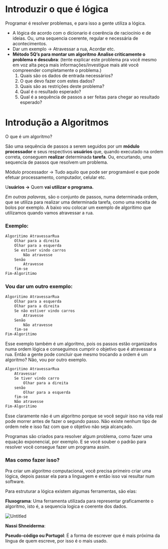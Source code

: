 # Introduzir o que é lógica

Programar é resolver problemas, e para isso a gente utiliza a lógica.

- A lógica de acordo com o dicionario é coerência de raciocínio e de ideias. Ou, uma sequencia coerente, regular e necessária de acontecimentos.
- Dar um exemplo → Atravessar a rua, Acordar etc.
- **Método 5Q’s para montar um algoritmo** 
**Analise criticamente o problema e descubra**: (tente explicar este problema pra você mesmo em voz alta peça mais informações/investigue mais até você compreender completamente o problema.)
    1. Quais são os dados de entrada necessários?
    2. O que devo fazer com estes dados?
    3. Quais são as restrições deste problema?
    4. Qual é o resultado esperado?
    5. Qual é a sequência de passos a ser feitas para chegar ao resultado esperado?

# Introdução a Algoritmos

O que é um algoritmo?

São uma sequência de passos a serem seguidos por um **módulo processador** e seus respectivos **usuários** que, quando executado na ordem correta, conseguem **realizar** determinada **tarefa**. Ou, encurtando, uma sequencia de passos que resolvem um problema.

Módulo processador → Tudo aquilo que pode ser programável e que pode efetuar processamento, computador, celular etc.

U**suários →** Quem **vai utilizar o programa.**

*Em outras palavras,* são o conjunto de passos, numa determinada ordem, que se utiliza para realizar uma determinada tarefa, como uma receita de bolos por exemplo. A baixo vou colocar um exemplo de algorítimo que utilizamos quando vamos atravessar a rua.

### Exemplo:

```bash
Algoritimo AtravessarRua
	Olhar para a direita
	Olhar para a esquerda
	Se estiver vindo carros
		Não atravesse
	Senão
		Atravesse
	fim-se
Fim-Algoritimo
```

### Vou dar um outro exemplo:

```bash
Algoritimo AtravessarRua
	Olhar para a esquerda
	Olhar para a direita
	Se não estiver vindo carros
		Atravesse
	Senão
		Não atravesse
	fim-se
Fim-Algoritimo
```

Esse exemplo também é um algoritmo, pois os passos estão organizados numa ordem lógica e conseguimos cumprir o objetivo que é atravessar a rua. Então a gente pode concluir que mesmo trocando a ordem é um algoritmo? Não, vou por outro exemplo.

```bash
Algoritimo AtravessarRua
	Atravessar
	Se tiver vindo carro
		Olhar para a direita
	senão 
		Olhar para a esquerda
	fim-se
	Não atravesse
Fim-Algoritimo
```

Esse claramente não é um algoritmo porque se você seguir isso na vida real pode morrer antes de fazer o segundo passo. Não existe nenhum tipo de ordem nele e isso faz com que o objetivo não seja alcançado.

Programas são criados para resolver algum problema, como fazer uma equação exponencial, por exemplo. E se você souber o padrão para resolver você consegue fazer um programa assim.

### Mas como fazer isso?

Pra criar um algoritmo computacional, você precisa primeiro criar uma lógica, depois passar ela para a linguagem e então isso vai resultar num software.

Para estruturar a lógica existem algumas ferramentas, são elas:

**Fluxograma**: Uma ferramenta utilizada para representar graficamente o algoritmo, isto é, a sequencia logica e coerente dos dados.

![Untitled](https://s3-us-west-2.amazonaws.com/secure.notion-static.com/3f4e94eb-d618-4f2e-a5c1-d44be7dd467f/Untitled.png)

**Nassi Shneiderma**: 

**Pseudo-código ou Portugol**: É a forma de escrever que é mais próxima da língua de quem escreve, por isso é o mais usado.
